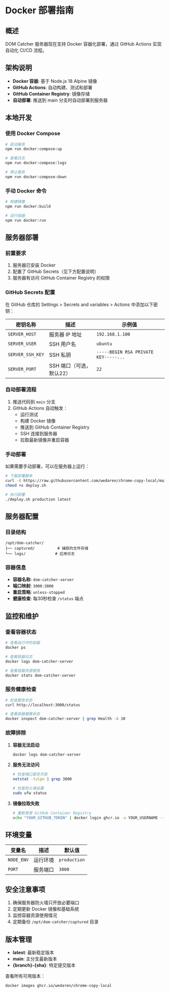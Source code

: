 # Docker 部署指南

## 概述

DOM Catcher 服务器现在支持 Docker 容器化部署，通过 GitHub Actions 实现自动化 CI/CD 流程。

## 架构说明

- **Docker 容器**: 基于 Node.js 18 Alpine 镜像
- **GitHub Actions**: 自动构建、测试和部署
- **GitHub Container Registry**: 镜像存储
- **自动部署**: 推送到 main 分支时自动部署到服务器

## 本地开发

### 使用 Docker Compose

```bash
# 启动服务
npm run docker:compose:up

# 查看日志
npm run docker:compose:logs

# 停止服务
npm run docker:compose:down
```

### 手动 Docker 命令

```bash
# 构建镜像
npm run docker:build

# 运行容器
npm run docker:run
```

## 服务器部署

### 前置要求

1. 服务器已安装 Docker
2. 配置了 GitHub Secrets（见下方配置说明）
3. 服务器有访问 GitHub Container Registry 的权限

### GitHub Secrets 配置

在 GitHub 仓库的 Settings > Secrets and variables > Actions 中添加以下密钥：

| 密钥名称 | 描述 | 示例值 |
|---------|------|-------|
| `SERVER_HOST` | 服务器 IP 地址 | `192.168.1.100` |
| `SERVER_USER` | SSH 用户名 | `ubuntu` |
| `SERVER_SSH_KEY` | SSH 私钥 | `-----BEGIN RSA PRIVATE KEY-----...` |
| `SERVER_PORT` | SSH 端口（可选，默认22） | `22` |

### 自动部署流程

1. 推送代码到 `main` 分支
2. GitHub Actions 自动触发：
   - 运行测试
   - 构建 Docker 镜像
   - 推送到 GitHub Container Registry
   - SSH 连接到服务器
   - 拉取最新镜像并重启容器

### 手动部署

如果需要手动部署，可以在服务器上运行：

```bash
# 下载部署脚本
curl -O https://raw.githubusercontent.com/wedaren/chrome-copy-local/main/scripts/deploy.sh
chmod +x deploy.sh

# 执行部署
./deploy.sh production latest
```

## 服务器配置

### 目录结构

```
/opt/dom-catcher/
├── captured/          # 捕获的文件存储
└── logs/             # 应用日志
```

### 容器信息

- **容器名称**: `dom-catcher-server`
- **端口映射**: `3000:3000`
- **重启策略**: `unless-stopped`
- **健康检查**: 每30秒检查 `/status` 端点

## 监控和维护

### 查看容器状态

```bash
# 查看运行中的容器
docker ps

# 查看容器日志
docker logs dom-catcher-server

# 查看容器资源使用
docker stats dom-catcher-server
```

### 服务健康检查

```bash
# 检查服务状态
curl http://localhost:3000/status

# 查看容器健康状态
docker inspect dom-catcher-server | grep Health -A 10
```

### 故障排除

1. **容器无法启动**
   ```bash
   docker logs dom-catcher-server
   ```

2. **服务无法访问**
   ```bash
   # 检查端口是否开放
   netstat -tulpn | grep 3000
   
   # 检查防火墙设置
   sudo ufw status
   ```

3. **镜像拉取失败**
   ```bash
   # 重新登录 GitHub Container Registry
   echo "YOUR_GITHUB_TOKEN" | docker login ghcr.io -u YOUR_USERNAME --password-stdin
   ```

## 环境变量

| 变量名 | 描述 | 默认值 |
|--------|------|-------|
| `NODE_ENV` | 运行环境 | `production` |
| `PORT` | 服务端口 | `3000` |

## 安全注意事项

1. 确保服务器防火墙只开放必要端口
2. 定期更新 Docker 镜像和基础系统
3. 监控容器资源使用情况
4. 定期备份 `/opt/dom-catcher/captured` 目录

## 版本管理

- **latest**: 最新稳定版本
- **main**: 主分支最新版本
- **{branch}-{sha}**: 特定提交版本

查看所有可用版本：
```bash
docker images ghcr.io/wedaren/chrome-copy-local
```
